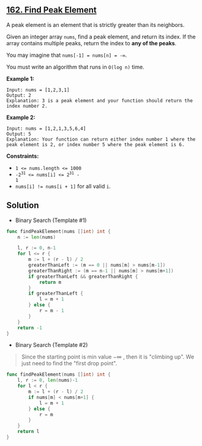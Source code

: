 ## [162. Find Peak Element](https://leetcode.com/problems/find-peak-element/)


A peak element is an element that is strictly greater than its neighbors.

Given an integer array `nums`, find a peak element, and return its index. If the array contains multiple peaks, return the index to **any of the peaks**.

You may imagine that `nums[-1] = nums[n] = -∞`.

You must write an algorithm that runs in `O(log n)` time.

**Example 1:**

```
Input: nums = [1,2,3,1]
Output: 2
Explanation: 3 is a peak element and your function should return the index number 2.
```

**Example 2:**

```
Input: nums = [1,2,1,3,5,6,4]
Output: 5
Explanation: Your function can return either index number 1 where the peak element is 2, or index number 5 where the peak element is 6.
```

**Constraints:**

*   `1 <= nums.length <= 1000`
*   <code>-2<sup>31</sup> <= nums[i] <= 2<sup>31</sup> - 1</code>
*   `nums[i] != nums[i + 1]` for all valid `i`.



## Solution

- Binary Search (Template #1)

```go
func findPeakElement(nums []int) int {
    n := len(nums)

    l, r := 0, n-1
    for l <= r {
        m := l + (r - l) / 2
        greaterThanLeft := (m == 0 || nums[m] > nums[m-1])
        greaterThanRight := (m == n-1 || nums[m] > nums[m+1])
        if greaterThanLeft && greaterThanRight {
            return m
        }
        if greaterThanLeft {
            l = m + 1
        } else {
            r = m - 1
        }
    }
    return -1
}
```

- Binary Search (Template #2)

> Since the starting point is min value $-\infty$ , then it is "climbing up". We just need to find the "first drop point".

```go
func findPeakElement(nums []int) int {
	l, r := 0, len(nums)-1
	for l < r {
		m := l + (r - l) / 2
		if nums[m] < nums[m+1] {
			l = m + 1
		} else {
			r = m
		}
	}
	return l
}
```

